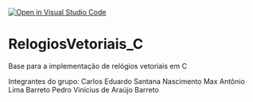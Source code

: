 [![Open in Visual Studio Code](https://classroom.github.com/assets/open-in-vscode-718a45dd9cf7e7f842a935f5ebbe5719a5e09af4491e668f4dbf3b35d5cca122.svg)](https://classroom.github.com/online_ide?assignment_repo_id=11561676&assignment_repo_type=AssignmentRepo)
# RelogiosVetoriais_C
Base para a implementação de relógios vetoriais em C

Integrantes do grupo:
Carlos Eduardo Santana Nascimento
Max Antônio Lima Barreto
Pedro Vinícius de Araújo Barreto
